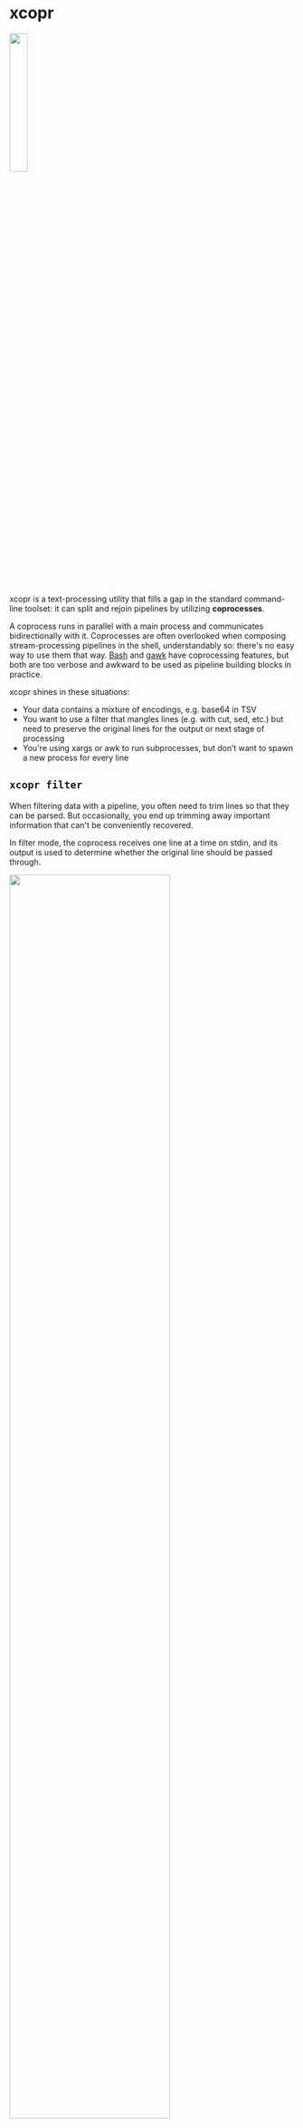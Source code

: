 # xcopr
<img src="./images/xcopr_small.svg" width="25%">

xcopr is a text-processing utility that fills a gap in the standard command-line
toolset: it can split and rejoin pipelines by utilizing **coprocesses**.

A coprocess runs in parallel with a main process and communicates bidirectionally
with it. Coprocesses are often overlooked when composing stream-processing pipelines
in the shell, understandably so: there's no easy way to use them that way.
[Bash](https://www.gnu.org/software/bash/manual/html_node/Coprocesses.html) and
[gawk](https://www.gnu.org/software/gawk/manual/html_node/Two_002dway-I_002fO.html)
have coprocessing features, but both are too verbose and awkward to be used as
pipeline building blocks in practice.

xcopr shines in these situations:
- Your data contains a mixture of encodings, e.g. base64 in TSV
- You want to use a filter that mangles lines (e.g. with cut, sed, etc.) but need to
  preserve the original lines for the output or next stage of processing
- You're using xargs or awk to run subprocesses, but don’t want to spawn a new
  process for every line

## `xcopr filter`
When filtering data with a pipeline, you often need to trim lines so that they can be
parsed. But occasionally, you end up trimming away important information that can't
be conveniently recovered.

In filter mode, the coprocess receives one line at a time on stdin, and its output is
used to determine whether the original line should be passed through.

<img src="./images/xcopr_filter.svg" width="75%">

### Example
Imagine we have lines of JSON-in-TSV:
```txt
# input.tsv
alice	{"foo":0,"bar":1}
billy	{"foo":1,"bar":1}
charlie	{"bar":0,"foo":1}
```
We want to filter this data to produce a list of users who have `.foo != .bar`. We
could use:
```bash
$ cut -f2 | jq -c 'select(.foo != .bar)' < input.tsv
{"foo":0,"bar":1}
{"bar":0,"foo":1}
```
...but then we'd lose the usernames. With xcopr, we get to keep the original data by
delegating the line-mangling to a coprocess.

#### Solution with `xcopr filter`
(`xcopr f`, for short)
```bash
$ xcopr f -x 'cut -f2 | jq ".foo != .bar"' -p true < input.tsv
alice	{"foo":0,"bar":1}
charlie	{"bar":0,"foo":1}
```
Arguments:
* `-x 'cut -f2 | jq ".foo != .bar"'`: the coprocess; this happens to print `true`
  when `.foo != .bar`.
* `-p true`: output lines whose coprocess output matches the pattern `true`.

<img src="./images/xcopr_filter_annotated.svg">

Here, we're telling xcopr to start the coprocess, pipe each line to it, and look for
the pattern `true` in its output. Matching lines are emitted **in their original,
unmangled form.**

Remember: the coprocess is **spawned only once**. It's a long-running program that
handles all input lines. Contrast this with a traditional shell loop, which would
invoke `jq` separately for every line.

## `xcopr map`
In map mode, the coprocess generates values which can be injected back into the main
process's output.

<img src="./images/xcopr_map.svg" width="75%">

### Example
Suppose you have a file containing lines of JSON with a field called `"url"`. You
want to extract the host component of each record's URL and stick it in a new field
called `"host"`.

```json
{"name":"alice","url":"https://foo.com"}
{"name":"billy","url":"http://1.2.3.4:8000/api"}
```

It's not hard to extract the host from a URL. But how would you do it reliably for
URLs embedded in JSON?

#### Solution with `xcopr map`
(`xcopr m`, for short)
For readability, let's use an imaginary tool called `host-from-url` to extract the
hosts. In reality, you could use the Ruby one-liner
`ruby -r uri -ne 'u = URI($_.chomp); puts(u.host || "")'` (this reads from stdin and
processes all lines with a single invocation).

```bash
xcopr m -I% -x 'jq .url | host-from-url' jq '.host = "%"' < input.json

#               ^----- coprocess -----^
```
Arguments:
* `-I%`: like with xargs, this defines a placeholder string (`%` in this example) for
  the values generated by the coprocess.
* `-x 'jq .url | host-from-url'`: the coprocess; this outputs the host component
  extracted from each JSON record's `"url"` field.

<img src="./images/xcopr_map_example.svg" width="75%">

The coprocess `jq .url | host-from-url` extracts the hosts, which are then inserted
into the output of the main command, `jq '.host = "%"'`.

## Using `$[]`
For cleaner, more-intuitive interpolation, you can use `$[]` to embed your coprocess
command in your main one:

```bash
xcopr m jq '.host = "$[jq .url | host-from-url]"' < input.json

#                        ^----- coprocess -----^
```

<img src="./images/xcopr_map_example_interp.svg" width="75%">

This has the same behavior as the `-I%` version; it's just another way to write it.

## Multiple Coprocesses
Map mode supports **multiple coprocesses**.

Continuing with the URL-parsing example, imagine you want to extract the port from
the URL as well. Again, we'll use an imaginary tool, `port-from-url`, instead of a
real command.

```bash
xcopr m jq '
    .host = "$[jq .url | host-from-url]"
  | .port =  $[jq .url | port-from-url]
' < input.json
```

<img src="./images/xcopr_map_multiple.svg">

This is great, but it duplicates some work: we're running two copies of `jq .url`.

If you want to avoid this, you can insert a preliminary coprocess that feeds into the
downstream ones:

```bash
xcopr m \
  -x 'jq .url' \
  jq '.host = "$[host-from-url]" | .port = $[port-from-url]' \
  < input.json
```

<img src="./images/xcopr_map_multiple_prelim.svg">

